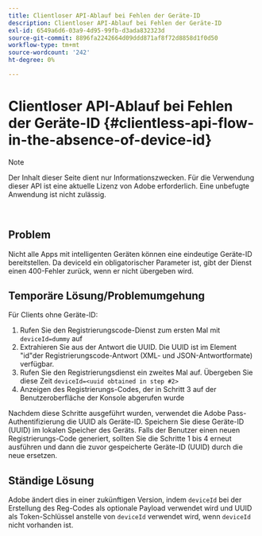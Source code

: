 ```yaml
---
title: Clientloser API-Ablauf bei Fehlen der Geräte-ID
description: Clientloser API-Ablauf bei Fehlen der Geräte-ID
exl-id: 6549a6d6-03a9-4d95-99fb-d3ada832323d
source-git-commit: 8896fa2242664d09ddd871af8f72d8858d1f0d50
workflow-type: tm+mt
source-wordcount: '242'
ht-degree: 0%

---
```


# Clientloser API-Ablauf bei Fehlen der Geräte-ID {#clientless-api-flow-in-the-absence-of-device-id}

>[!NOTE]
>
>Der Inhalt dieser Seite dient nur Informationszwecken. Für die Verwendung dieser API ist eine aktuelle Lizenz von Adobe erforderlich. Eine unbefugte Anwendung ist nicht zulässig.

</br>


## Problem

Nicht alle Apps mit intelligenten Geräten können eine eindeutige Geräte-ID bereitstellen.  Da deviceId ein obligatorischer Parameter ist, gibt der Dienst einen 400-Fehler zurück, wenn er nicht übergeben wird.


## Temporäre Lösung/Problemumgehung

Für Clients ohne Geräte-ID:

1. Rufen Sie den Registrierungscode-Dienst zum ersten Mal mit `deviceId=dummy` auf
1. Extrahieren Sie aus der Antwort die UUID. Die UUID ist im Element &quot;id&quot;der Registrierungscode-Antwort (XML- und JSON-Antwortformate) verfügbar.
1. Rufen Sie den Registrierungsdienst ein zweites Mal auf. Übergeben Sie diese Zeit `deviceId=<uuid obtained in step #2>`
1. Anzeigen des Registrierungs-Codes, der in Schritt 3 auf der Benutzeroberfläche der Konsole abgerufen wurde


Nachdem diese Schritte ausgeführt wurden, verwendet die Adobe Pass-Authentifizierung die UUID als Geräte-ID. Speichern Sie diese Geräte-ID (UUID) im lokalen Speicher des Geräts. Falls der Benutzer einen neuen Registrierungs-Code generiert, sollten Sie die Schritte 1 bis 4 erneut ausführen und dann die zuvor gespeicherte Geräte-ID (UUID) durch die neue ersetzen.



## Ständige Lösung

Adobe ändert dies in einer zukünftigen Version, indem `deviceId` bei der Erstellung des Reg-Codes als optionale Payload verwendet wird und UUID als Token-Schlüssel anstelle von `deviceId` verwendet wird, wenn `deviceId` nicht vorhanden ist.

<!--
## Related Information

- [Clientless API Reference](/help/authentication/rest-api-reference.md)
-->
